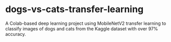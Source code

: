# dogs-vs-cats-transfer-learning
A Colab-based deep learning project using MobileNetV2 transfer learning to classify images of dogs and cats from the Kaggle dataset with over 97% accuracy.
